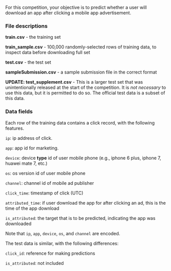 For this competition, your objective is to predict whether a user will download an app after clicking a mobile app advertisement.

### File descriptions ###

**train.csv** - the training set

**train_sample.csv** - 100,000 randomly-selected rows of training data, to inspect data before downloading full set

**test.csv** - the test set

**sampleSubmission.csv** - a sample submission file in the correct format

**UPDATE: test_supplement.csv** - This is a larger test set that was unintentionally released at the start of the competition. It is *not necessary* to use this data, but it is permitted to do so. The official test data is a subset of this data.


### Data fields ###

Each row of the training data contains a click record, with the following features.

`ip`: ip address of click.

`app`: app id for marketing.

`device`: device **type** id of user mobile phone (e.g., iphone 6 plus, iphone 7, huawei mate 7, etc.)

`os`: os version id of user mobile phone

`channel`: channel id of mobile ad publisher

`click_time`: timestamp of click (UTC)

`attributed_time`: if user download the app for after clicking an ad, this is the time of the app download

`is_attributed`: the target that is to be predicted, indicating the app was downloaded

Note that `ip`, `app`, `device`, `os`, and `channel` are encoded.

The test data is similar, with the following differences:

`click_id`: reference for making predictions

`is_attributed`: not included
